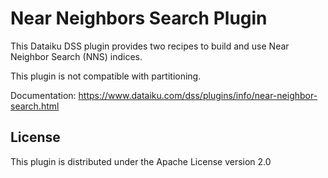 # Near Neighbors Search Plugin

This Dataiku DSS plugin provides two recipes to build and use Near Neighbor Search (NNS) indices. 

This plugin is not compatible with partitioning.

Documentation: https://www.dataiku.com/dss/plugins/info/near-neighbor-search.html

## License

This plugin is distributed under the Apache License version 2.0